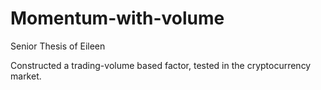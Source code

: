 # Momentum-with-volume

Senior Thesis of Eileen

Constructed a trading-volume based factor, tested in the cryptocurrency market.
